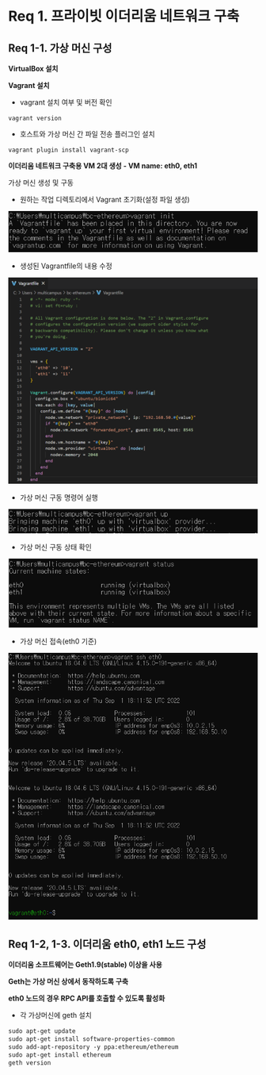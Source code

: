 # Req 1. 프라이빗 이더리움 네트워크 구축

## Req 1-1. 가상 머신 구성

**VirtualBox 설치**

**Vagrant 설치**

- vagrant 설치 여부 및 버전 확인

```
vagrant version
```



- 호스트와 가상 머신 간 파일 전송 플러그인 설치

```
vagrant plugin install vagrant-scp
```



**이더리움 네트워크 구축용 VM 2대 생성 - VM name: eth0, eth1**

가상 머신 생성 및 구동

- 원하는 작업 디렉토리에서 Vagrant 초기화(설정 파일 생성)

![image-20220902032434393](assets/image-20220902032434393.png)



- 생성된 Vagrantfile의 내용 수정

<img src="assets/image-20220902032546220.png" alt="image-20220902032546220" style="zoom: 67%;" />



- 가상 머신 구동 명령어 실행

![image-20220902033251363](assets/image-20220902033251363.png)



- 가상 머신 구동 상태 확인

![image-20220902033328836](assets/image-20220902033328836.png)



- 가상 머신 접속(eth0 기준)

![image-20220902033417892](assets/image-20220902033417892.png)





## Req 1-2, 1-3. 이더리움 eth0, eth1 노드 구성

**이더리움 소프트웨어는 Geth1.9(stable) 이상을 사용**

**Geth는 가상 머신 상에서 동작하도록 구축**

**eth0 노드의 경우 RPC API를 호출할 수 있도록 활성화**



- 각 가상머신에 geth 설치

```
sudo apt-get update
sudo apt-get install software-properties-common
sudo add-apt-repository -y ppa:ethereum/ethereum
sudo apt-get install ethereum
geth version
```

